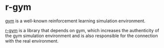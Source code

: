 # r-gym

[gym](https://github.com/openai/gym) is a well-known reinforcement learning simulation environment.

[r-gym](https://github.com/SaleJuice/r-gym) is a library that depends on gym, which increases the authenticity of the gym simulation environment and is also responsible for the connection with the real environment.